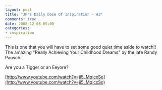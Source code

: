```yaml
---
layout: post
title: "JP's Daily Dose Of Inspiration - #3"
comments: true
date: 2008-12-08 09:00
categories:
- inspiration
---
```


This is one that you will have to set some good quiet time aside to watch!! The amazing "Really Achieving Your Childhood Dreams" by the late Randy Pausch.

Are you a Tigger or an Eeyore?

[http://www.youtube.com/watch?v=ji5_MqicxSo](http://www.youtube.com/watch?v=ji5_MqicxSo)






